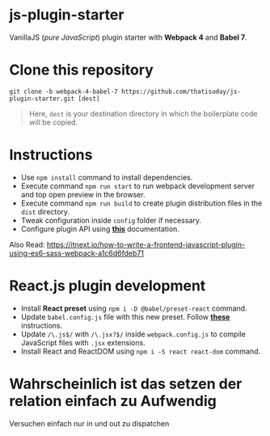 # js-plugin-starter
VanillaJS (_pure JavaScript_) plugin starter with **Webpack 4** and **Babel 7**.

# Clone this repository
```
git clone -b webpack-4-babel-7 https://github.com/thatisuday/js-plugin-starter.git [dest]
```

> Here, `dest` is your destination directory in which the boilerplate code will be copied.

# Instructions
- Use `npm install` command to install dependencies.
- Execute command `npm run start` to run webpack development server and top open preview in the browser.
- Execute command `npm run build` to create plugin distribution files in the `dist` directory.
- Tweak configuration inside `config` folder if necessary.
- Configure plugin API using [**this**](https://webpack.js.org/configuration/output/) documentation.

Also Read:
https://itnext.io/how-to-write-a-frontend-javascript-plugin-using-es6-sass-webpack-a1c6d6fdeb71

# React.js plugin development
- Install **React preset** using `npm i -D @babel/preset-react` command.
- Update `babel.config.js` file with this new preset. Follow [**these**](https://babeljs.io/docs/en/babel-preset-react) instructions.
- Update `/\.js$/` with `/\.jsx?$/` inside `webpack.config.js` to compile JavaScript files with `.jsx` extensions.
- Install React and ReactDOM using `npm i -S react react-dom` command.

# Wahrscheinlich ist das setzen der relation einfach zu Aufwendig

Versuchen einfach nur in und out zu dispatchen
